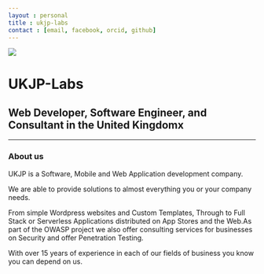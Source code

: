 ```yaml
---
layout : personal
title : ukjp-labs
contact : [email, facebook, orcid, github]
---
```


<img src="src/ukjp-labs.img" />



# UKJP-Labs



## Web Developer, Software Engineer, and Consultant in the United Kingdomx

-----

### About us

UKJP is a Software, Mobile and Web Application development company.

We are able to provide solutions to almost everything you or your company needs.

From  simple Wordpress websites and Custom Templates, Through to Full Stack  or Serverless Applications distributed on App Stores and the Web.As part  of the OWASP project we also offer consulting services for businesses  on Security and offer Penetration Testing.

With over 15 years of experience in each of our fields of business you know you can depend on us.

